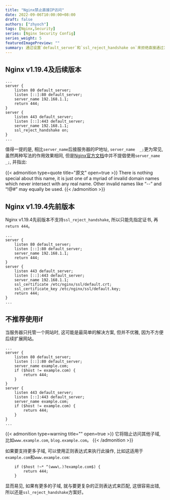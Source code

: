 ```yaml
---
title: "Nginx禁止直接IP访问"
date: 2022-09-06T10:00:00+08:00
draft: false
authors: ["zhyoch"]
tags: [Nginx,Security]
series: [Nginx Security Config]
series_weight: 5
featuredImagePreview: ""
summary: 通过设置`default_server`和`ssl_reject_handshake on`来拒绝直接通过IP访问网站的请求。
---
```


## Nginx v1.19.4及后续版本

```nginx
...
server {
    listen 80 default_server;
    listen [::]:80 default_server;
    server_name 192.168.1.1;
    return 444;
}
server {
    listen 443 default_server;
    listen [::]:443 default_server;
    server_name 192.168.1.1;
    ssl_reject_handshake on;
}
...
```

值得一提的是, 相比`server_name`后接服务器的IP地址, `server_name  _;`更为常见, 虽然两种写法的作用效果相同, 但是[Nginx官方文档](http://nginx.org/en/docs/http/server_names.html#miscellaneous_names)中并不提倡使用`server_name  _;`, 并指出: 

{{< admonition type=quote title="原文" open=true >}}
There is nothing special about this name, it is just one of a myriad of invalid domain names which never intersect with any real name. Other invalid names like “--” and “!@#” may equally be used.
{{< /admonition >}}

## Nginx v1.19.4先前版本

Nginx v1.19.4先前版本不支持`ssl_reject_handshake`, 所以只能先指定证书, 再`return 444`。

```nginx
...
server {
    listen 80 default_server;
    listen [::]:80 default_server;
    server_name 192.168.1.1;
    return 444;
}
server {
    listen 443 default_server;
    listen [::]:443 default_server;
    server_name 192.168.1.1;
    ssl_certificate /etc/nginx/ssl/default.crt;
    ssl_certificate_key /etc/nginx/ssl/default.key;
    return 444;
}
...
```

## 不推荐使用if

当服务器只托管一个网站时, 这可能是最简单的解决方案, 但并不优雅, 因为不方便后续扩展网站。

```nginx
...
server {
    listen 80 default_server;
    listen [::]:80 default_server;
    server_name example.com;
    if ($host != example.com) {
        return 444;
    }
}
server {
    listen 443 default_server;
    listen [::]:443 default_server;
    server_name example.com;
    if ($host != example.com) {
        return 444;
    }
}
...
```

{{< admonition type=warning title="" open=true >}}
它将阻止访问其他子域, 比如`www.example.com`, `blog.example.com`。
{{< /admonition >}}

如果要支持更多子域, 可以使用正则表达式来执行此操作, 比如这适用于`example.com`和`www.example.com`: 

```nginx
    if ($host !~* ^(www\.)?example.com$) {
        return 444;
    }
```

显而易见, 如果有更多的子域, 就与要更复杂的正则表达式来匹配, 这很容易出错, 所以还是`ssl_reject_handshake`方案好。